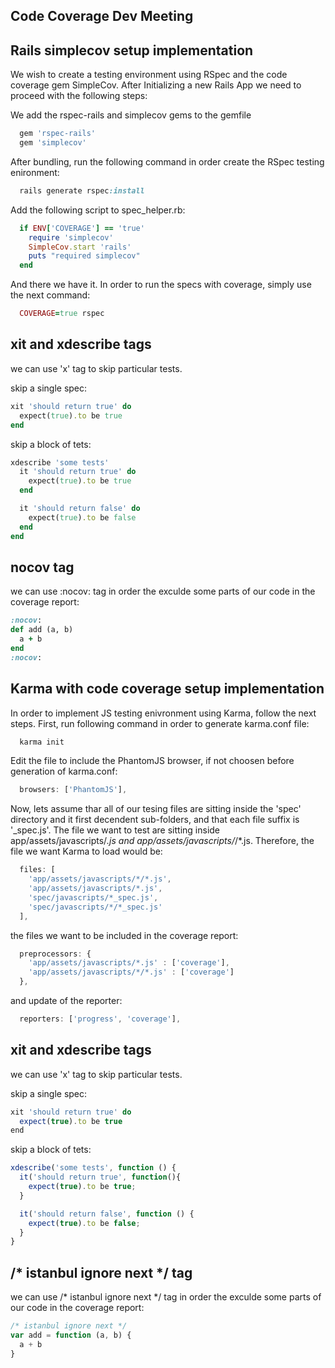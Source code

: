 Code Coverage Dev Meeting
---------------------

Rails simplecov setup implementation
-------------------------------

We wish to create a testing environment using RSpec and the code coverage gem SimpleCov.
After Initializing a new Rails App we need to proceed with the following steps:

We add the rspec-rails and simplecov gems to the gemfile

```ruby
  gem 'rspec-rails'
  gem 'simplecov'
```
After bundling, run the following command in order create the RSpec testing enironment:

```ruby
  rails generate rspec:install
```
Add the following script to spec_helper.rb:

```ruby
  if ENV['COVERAGE'] == 'true'
    require 'simplecov'
    SimpleCov.start 'rails'
    puts "required simplecov"
  end
```

And there we have it. In order to run the specs with coverage, simply use the next command:

```ruby
  COVERAGE=true rspec
```

xit and xdescribe tags
----------------------------
we can use 'x' tag to skip particular tests.


skip a single spec:
```ruby
xit 'should return true' do
  expect(true).to be true
end
```

skip a block of tets:
```ruby
xdescribe 'some tests'
  it 'should return true' do
    expect(true).to be true
  end

  it 'should return false' do
    expect(true).to be false
  end
end
```

nocov tag
-----------------------------
we can use :nocov: tag in order the exculde some parts of our code in the coverage report:

```ruby
:nocov:
def add (a, b)
  a + b
end
:nocov:
```


Karma with code coverage setup implementation
---------------------------------------------------

In order to implement JS testing enivronment using Karma, follow the next steps.
First, run following command in order to generate karma.conf file:

```javaScript
  karma init
```

Edit the file to include the PhantomJS browser, if not choosen before generation of karma.conf:

```javaScript
  browsers: ['PhantomJS'],
```
Now, lets assume thar all of our tesing files are sitting inside the 'spec' directory and it first decendent sub-folders, and that each file suffix is '_spec.js'. The file we want to test are sitting inside app/assets/javascripts/*.js and app/assets/javascripts/*/*.js.
Therefore, the file we want Karma to load would be:

```javaScript
  files: [
    'app/assets/javascripts/*/*.js',
    'app/assets/javascripts/*.js',
    'spec/javascripts/*_spec.js',
    'spec/javascripts/*/*_spec.js'
  ],
```
the files we want to be included in the coverage report:

```javaScript
  preprocessors: {
    'app/assets/javascripts/*.js' : ['coverage'],
    'app/assets/javascripts/*/*.js' : ['coverage']
  },
```

and update of the reporter:

```javaScript
  reporters: ['progress', 'coverage'],
```

xit and xdescribe tags
----------------------------
we can use 'x' tag to skip particular tests.


skip a single spec:
```javaScript
xit 'should return true' do
  expect(true).to be true
end
```

skip a block of tets:
```javaScript
xdescribe('some tests', function () {
  it('should return true', function(){
    expect(true).to be true;
  }

  it('should return false', function () {
    expect(true).to be false;
  }
}
```

/* istanbul ignore next */ tag
-----------------------------
we can use /* istanbul ignore next */ tag in order the exculde some parts of our code in the coverage report:

```javaScript
/* istanbul ignore next */
var add = function (a, b) {
  a + b
}
```